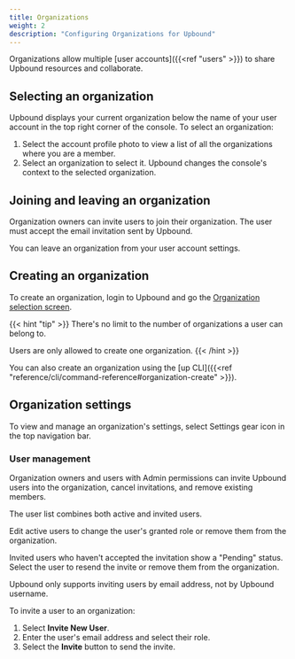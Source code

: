 ```yaml
---
title: Organizations
weight: 2
description: "Configuring Organizations for Upbound"
---
```


Organizations allow multiple [user accounts]({{<ref "users" >}}) to share Upbound resources and collaborate.

## Selecting an organization

Upbound displays your current organization below the name of your user account in the top right corner of the console. To select an organization:

1. Select the account profile photo to view a list of all the organizations where you are a member.
2. Select an organization to select it. Upbound changes the console's context to the selected organization.

## Joining and leaving an organization

Organization owners can invite users to join their organization. The user must
accept the email invitation sent by Upbound.

You can leave
an organization from your user account settings.

## Creating an organization

To create an organization, login to Upbound and go the [Organization selection screen](https://console.upbound.io/selectOrg).

{{< hint "tip" >}}
There's no limit to the number of organizations a user can belong to.

Users are only allowed to create one organization.
{{< /hint >}}

You can also create an organization using the [up CLI]({{<ref "reference/cli/command-reference#organization-create" >}}).

## Organization settings

To view and manage an organization's settings, select Settings gear icon in the top navigation bar.

### User management

Organization owners and users with Admin permissions can invite Upbound users into the organization, cancel invitations, and remove existing members.

The user list combines both active and invited users.

Edit active users to change the user's granted role or remove them from the
organization.

Invited users who haven't accepted the invitation show a "Pending" status.
Select the user to resend the invite or remove them from the organization.

Upbound only supports inviting users by email address, not by Upbound username.

To invite a user to an organization:

1. Select **Invite New User**.
2. Enter the user's email address and select their role.
3. Select the **Invite** button to send the invite.
